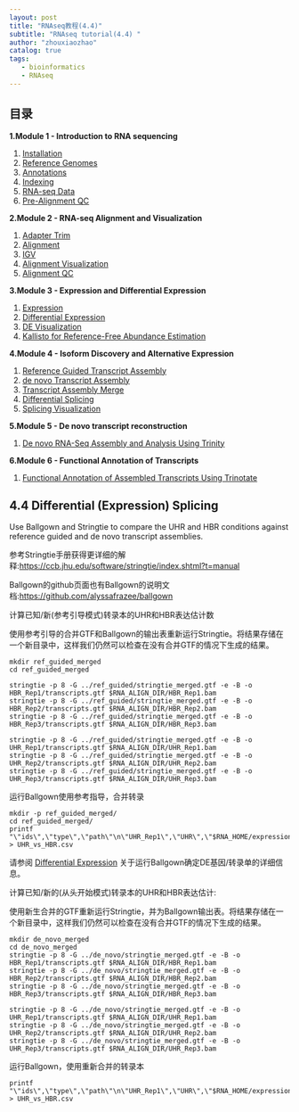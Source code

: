 ```yaml
---
layout: post
title: "RNAseq教程(4.4)"
subtitle: "RNAseq tutorial(4.4) "
author: "zhouxiaozhao"
catalog: true
tags:
   - bioinformatics
   - RNAseq
---
```


## 目录

**1.Module 1 - Introduction to RNA sequencing**

1. [Installation](https://www.zhouxiaozhao.cn/2020/11/17/RNAseq(1)/)
2. [Reference Genomes](https://www.zhouxiaozhao.cn/2020/11/28/RNAseq(2)/)
3. [Annotations](https://www.zhouxiaozhao.cn/2020/12/01/RNAseq(3)/)
4. [Indexing](https://www.zhouxiaozhao.cn/2020/12/03/RNAseq(4)/)
5. [RNA-seq Data](https://www.zhouxiaozhao.cn/2020/12/05/RNAseq(5)/)
6. [Pre-Alignment QC](https://www.zhouxiaozhao.cn/2020/12/08/RNAseq(6)/)

**2.Module 2 - RNA-seq Alignment and Visualization**

1. [Adapter Trim](https://www.zhouxiaozhao.cn/2020/12/10/RNAseq(7)/)
2. [Alignment](https://www.zhouxiaozhao.cn/2020/12/12/RNAseq(8)/)
3. [IGV](https://www.zhouxiaozhao.cn/2020/12/15/RNAseq(9)/)
4. [Alignment Visualization](https://www.zhouxiaozhao.cn/2020/12/17/RNAseq(10)/)
5. [Alignment QC](https://www.zhouxiaozhao.cn/2020/12/19/RNAseq(11)/)

**3.Module 3 - Expression and Differential Expression**

1. [Expression](https://www.zhouxiaozhao.cn/2020/12/22/RNAseq(12)/)
2. [Differential Expression](https://www.zhouxiaozhao.cn/2020/12/24/RNAseq(13)/)
3. [DE Visualization](https://www.zhouxiaozhao.cn/2020/12/26/RNAseq(14)/)
4. [Kallisto for Reference-Free Abundance Estimation](https://www.zhouxiaozhao.cn/2020/12/29/RNAseq(15)/)

**4.Module 4 - Isoform Discovery and Alternative Expression**

1. [Reference Guided Transcript Assembly](https://www.zhouxiaozhao.cn/2020/12/31/RNAseq(16)/)
2. [de novo Transcript Assembly](https://www.zhouxiaozhao.cn/2021/01/02/RNAseq(17)/)
3. [Transcript Assembly Merge](https://www.zhouxiaozhao.cn/2021/01/05/RNAseq(18)/)
4. [Differential Splicing](https://www.zhouxiaozhao.cn/2021/01/07/RNAseq(19)/)
5. [Splicing Visualization](https://www.zhouxiaozhao.cn/2021/01/09/RNAseq(20)/)

**5.Module 5 - De novo transcript reconstruction**

1. [De novo RNA-Seq Assembly and Analysis Using Trinity](https://www.zhouxiaozhao.cn/2021/01/12/RNAseq(21)/)

**6.Module 6 - Functional Annotation of Transcripts**

1. [Functional Annotation of Assembled Transcripts Using Trinotate](https://www.zhouxiaozhao.cn/2021/01/14/RNAseq(22)/)


## 4.4 Differential (Expression) Splicing

Use Ballgown and Stringtie to compare the UHR and HBR conditions against reference guided and de novo transcript assemblies.

参考Stringtie手册获得更详细的解释:https://ccb.jhu.edu/software/stringtie/index.shtml?t=manual

Ballgown的github页面也有Ballgown的说明文档:https://github.com/alyssafrazee/ballgown

计算已知/新(参考引导模式)转录本的UHR和HBR表达估计数

使用参考引导的合并GTF和Ballgown的输出表重新运行Stringtie。将结果存储在一个新目录中，这样我们仍然可以检查在没有合并GTF的情况下生成的结果。

```
mkdir ref_guided_merged
cd ref_guided_merged

stringtie -p 8 -G ../ref_guided/stringtie_merged.gtf -e -B -o HBR_Rep1/transcripts.gtf $RNA_ALIGN_DIR/HBR_Rep1.bam
stringtie -p 8 -G ../ref_guided/stringtie_merged.gtf -e -B -o HBR_Rep2/transcripts.gtf $RNA_ALIGN_DIR/HBR_Rep2.bam
stringtie -p 8 -G ../ref_guided/stringtie_merged.gtf -e -B -o HBR_Rep3/transcripts.gtf $RNA_ALIGN_DIR/HBR_Rep3.bam

stringtie -p 8 -G ../ref_guided/stringtie_merged.gtf -e -B -o UHR_Rep1/transcripts.gtf $RNA_ALIGN_DIR/UHR_Rep1.bam
stringtie -p 8 -G ../ref_guided/stringtie_merged.gtf -e -B -o UHR_Rep2/transcripts.gtf $RNA_ALIGN_DIR/UHR_Rep2.bam
stringtie -p 8 -G ../ref_guided/stringtie_merged.gtf -e -B -o UHR_Rep3/transcripts.gtf $RNA_ALIGN_DIR/UHR_Rep3.bam
```

运行Ballgown使用参考指导，合并转录

```
mkdir -p ref_guided_merged/
cd ref_guided_merged/
printf "\"ids\",\"type\",\"path\"\n\"UHR_Rep1\",\"UHR\",\"$RNA_HOME/expression/stringtie/ref_guided_merged/UHR_Rep1\"\n\"UHR_Rep2\",\"UHR\",\"$RNA_HOME/expression/stringtie/ref_guided_merged/UHR_Rep2\"\n\"UHR_Rep3\",\"UHR\",\"$RNA_HOME/expression/stringtie/ref_guided_merged/UHR_Rep3\"\n\"HBR_Rep1\",\"HBR\",\"$RNA_HOME/expression/stringtie/ref_guided_merged/HBR_Rep1\"\n\"HBR_Rep2\",\"HBR\",\"$RNA_HOME/expression/stringtie/ref_guided_merged/HBR_Rep2\"\n\"HBR_Rep3\",\"HBR\",\"$RNA_HOME/expression/stringtie/ref_guided_merged/HBR_Rep3\"\n" > UHR_vs_HBR.csv
```

请参阅 [Differential Expression](https://github.com/griffithlab/rnaseq_tutorial/wiki/Differential-Expression) 关于运行Ballgown确定DE基因/转录单的详细信息。

计算已知/新的(从头开始模式)转录本的UHR和HBR表达估计:

使用新生合并的GTF重新运行Stringtie，并为Ballgown输出表。将结果存储在一个新目录中，这样我们仍然可以检查在没有合并GTF的情况下生成的结果。

```
mkdir de_novo_merged
cd de_novo_merged
stringtie -p 8 -G ../de_novo/stringtie_merged.gtf -e -B -o HBR_Rep1/transcripts.gtf $RNA_ALIGN_DIR/HBR_Rep1.bam
stringtie -p 8 -G ../de_novo/stringtie_merged.gtf -e -B -o HBR_Rep2/transcripts.gtf $RNA_ALIGN_DIR/HBR_Rep2.bam
stringtie -p 8 -G ../de_novo/stringtie_merged.gtf -e -B -o HBR_Rep3/transcripts.gtf $RNA_ALIGN_DIR/HBR_Rep3.bam

stringtie -p 8 -G ../de_novo/stringtie_merged.gtf -e -B -o UHR_Rep1/transcripts.gtf $RNA_ALIGN_DIR/UHR_Rep1.bam
stringtie -p 8 -G ../de_novo/stringtie_merged.gtf -e -B -o UHR_Rep2/transcripts.gtf $RNA_ALIGN_DIR/UHR_Rep2.bam
stringtie -p 8 -G ../de_novo/stringtie_merged.gtf -e -B -o UHR_Rep3/transcripts.gtf $RNA_ALIGN_DIR/UHR_Rep3.bam
```

运行Ballgown，使用重新合并的转录本

```
printf "\"ids\",\"type\",\"path\"\n\"UHR_Rep1\",\"UHR\",\"$RNA_HOME/expression/stringtie/de_novo_merged/UHR_Rep1\"\n\"UHR_Rep2\",\"UHR\",\"$RNA_HOME/expression/stringtie/de_novo_merged/UHR_Rep2\"\n\"UHR_Rep3\",\"UHR\",\"$RNA_HOME/expression/stringtie/de_novo_merged/UHR_Rep3\"\n\"HBR_Rep1\",\"HBR\",\"$RNA_HOME/expression/stringtie/de_novo_merged/HBR_Rep1\"\n\"HBR_Rep2\",\"HBR\",\"$RNA_HOME/expression/stringtie/de_novo_merged/HBR_Rep2\"\n\"HBR_Rep3\",\"HBR\",\"$RNA_HOME/expression/stringtie/de_novo_merged/HBR_Rep3\"\n" > UHR_vs_HBR.csv
```